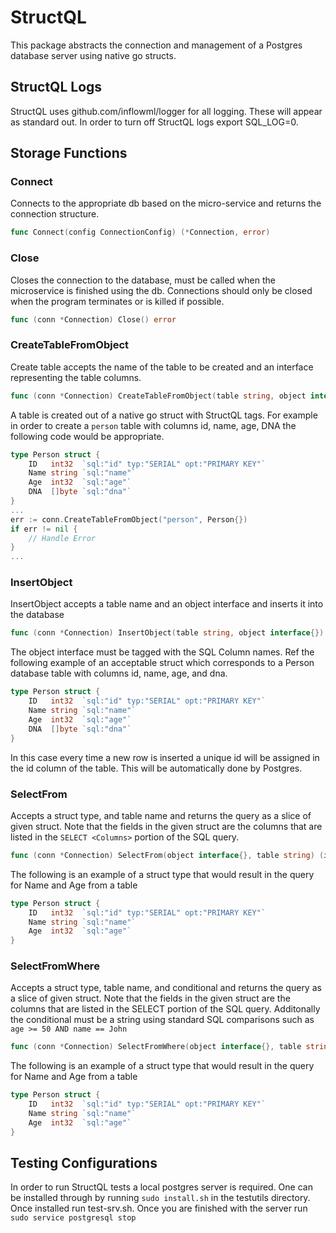 # StructQL
This package abstracts the connection and management of a Postgres database server using native go structs.

## StructQL Logs
StructQL uses github.com/inflowml/logger for all logging. These will appear as standard out. In order to turn off StructQL logs export SQL_LOG=0.

## Storage Functions
### Connect
Connects to the appropriate db based on the micro-service and returns the connection structure.
```go
func Connect(config ConnectionConfig) (*Connection, error)
```
### Close
Closes the connection to the database, must be called when the microservice is finished using the db. Connections should only be closed when the program terminates or is killed if possible.
```go
func (conn *Connection) Close() error
```
### CreateTableFromObject
Create table accepts the name of the table to be created and an interface representing the table columns.
```go
func (conn *Connection) CreateTableFromObject(table string, object interface{}) error {
```
A table is created out of a native go struct with StructQL tags. For example in order to create a `person` table with columns id, name, age, DNA the following code would be appropriate.
```go
type Person struct {
	ID   int32  `sql:"id" typ:"SERIAL" opt:"PRIMARY KEY"`
	Name string `sql:"name"`
	Age  int32  `sql:"age"`
	DNA  []byte `sql:"dna"`
}
...
err := conn.CreateTableFromObject("person", Person{})
if err != nil {
	// Handle Error
}
...
```
### InsertObject
InsertObject accepts a table name and an object interface and inserts it into the database
```go
func (conn *Connection) InsertObject(table string, object interface{}) error
```
The object interface must be tagged with the SQL Column names. Ref the following example of an acceptable struct which corresponds to a Person database table with columns id, name, age, and dna.
```go
type Person struct {
	ID   int32  `sql:"id" typ:"SERIAL" opt:"PRIMARY KEY"`
	Name string `sql:"name"`
	Age  int32  `sql:"age"`
	DNA  []byte `sql:"dna"`
}
```
In this case every time a new row is inserted a unique id will be assigned in the id column of the table. This will be automatically done by Postgres.
### SelectFrom
Accepts a struct type, and table name and returns the query as a slice of given struct. Note that the fields in the given struct are the columns that are listed in the `SELECT <Columns>` portion of the SQL query.
```go
func (conn *Connection) SelectFrom(object interface{}, table string) (interface{}, error) 
```
The following is an example of a struct type that would result in the query for Name and Age from a table
```go
type Person struct {
	ID   int32  `sql:"id" typ:"SERIAL" opt:"PRIMARY KEY"`
	Name string `sql:"name"`
	Age  int32  `sql:"age"`
}
```
### SelectFromWhere
Accepts a struct type, table name, and conditional and returns the query as a slice of given struct. Note that the fields in the given struct are the columns that are listed in the SELECT <Columns> portion of the SQL query. Additonally the conditional must be a string using standard SQL comparisons such as `age >= 50 AND name == John`
```go
func (conn *Connection) SelectFromWhere(object interface{}, table string, conditional string) (interface{}, error) 
```
The following is an example of a struct type that would result in the query for Name and Age from a table
```go
type Person struct {
	ID   int32  `sql:"id" typ:"SERIAL" opt:"PRIMARY KEY"`
	Name string `sql:"name"`
	Age  int32  `sql:"age"`
}
```

## Testing Configurations
In order to run StructQL tests a local postgres server is required. One can be installed through by running `sudo install.sh` in the testutils directory. Once installed run test-srv.sh. Once you are finished with the server run `sudo service postgresql stop`

